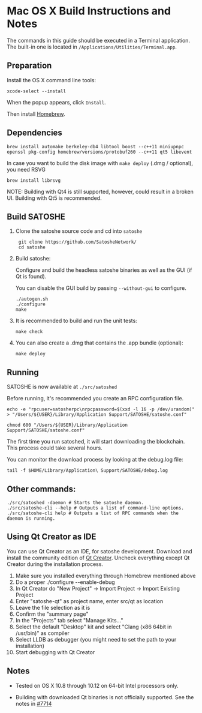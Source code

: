 Mac OS X Build Instructions and Notes
====================================
The commands in this guide should be executed in a Terminal application.
The built-in one is located in `/Applications/Utilities/Terminal.app`.

Preparation
-----------
Install the OS X command line tools:

`xcode-select --install`

When the popup appears, click `Install`.

Then install [Homebrew](http://brew.sh).

Dependencies
----------------------

    brew install automake berkeley-db4 libtool boost --c++11 miniupnpc openssl pkg-config homebrew/versions/protobuf260 --c++11 qt5 libevent

In case you want to build the disk image with `make deploy` (.dmg / optional), you need RSVG

    brew install librsvg

NOTE: Building with Qt4 is still supported, however, could result in a broken UI. Building with Qt5 is recommended.

Build SATOSHE
------------------------

1. Clone the satoshe source code and cd into `satoshe`

        git clone https://github.com/SatosheNetwork/
        cd satoshe

2.  Build satoshe:

    Configure and build the headless satoshe binaries as well as the GUI (if Qt is found).

    You can disable the GUI build by passing `--without-gui` to configure.

        ./autogen.sh
        ./configure
        make

3.  It is recommended to build and run the unit tests:

        make check

4.  You can also create a .dmg that contains the .app bundle (optional):

        make deploy

Running
-------

SATOSHE is now available at `./src/satoshed`

Before running, it's recommended you create an RPC configuration file.

    echo -e "rpcuser=satosherpc\nrpcpassword=$(xxd -l 16 -p /dev/urandom)" > "/Users/${USER}/Library/Application Support/SATOSHE/satoshe.conf"

    chmod 600 "/Users/${USER}/Library/Application Support/SATOSHE/satoshe.conf"

The first time you run satoshed, it will start downloading the blockchain. This process could take several hours.

You can monitor the download process by looking at the debug.log file:

    tail -f $HOME/Library/Application\ Support/SATOSHE/debug.log

Other commands:
-------

    ./src/satoshed -daemon # Starts the satoshe daemon.
    ./src/satoshe-cli --help # Outputs a list of command-line options.
    ./src/satoshe-cli help # Outputs a list of RPC commands when the daemon is running.

Using Qt Creator as IDE
------------------------
You can use Qt Creator as an IDE, for satoshe development.
Download and install the community edition of [Qt Creator](https://www.qt.io/download/).
Uncheck everything except Qt Creator during the installation process.

1. Make sure you installed everything through Homebrew mentioned above
2. Do a proper ./configure --enable-debug
3. In Qt Creator do "New Project" -> Import Project -> Import Existing Project
4. Enter "satoshe-qt" as project name, enter src/qt as location
5. Leave the file selection as it is
6. Confirm the "summary page"
7. In the "Projects" tab select "Manage Kits..."
8. Select the default "Desktop" kit and select "Clang (x86 64bit in /usr/bin)" as compiler
9. Select LLDB as debugger (you might need to set the path to your installation)
10. Start debugging with Qt Creator

Notes
-----

* Tested on OS X 10.8 through 10.12 on 64-bit Intel processors only.

* Building with downloaded Qt binaries is not officially supported. See the notes in [#7714](https://github.com/bitcoin/bitcoin/issues/7714)
